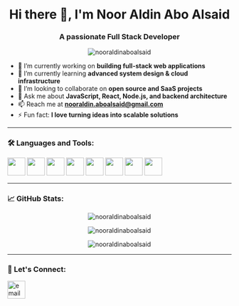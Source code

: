 <h1 align="center">Hi there 👋, I'm Noor Aldin Abo Alsaid</h1>
<h3 align="center">A passionate Full Stack Developer</h3>

<p align="center">
  <img src="https://komarev.com/ghpvc/?username=nooraldinaboalsaid&label=Profile%20views&color=0e75b6&style=flat" alt="nooraldinaboalsaid" />
</p>

- 🔭 I’m currently working on **building full-stack web applications**
- 🌱 I’m currently learning **advanced system design & cloud infrastructure**
- 👯 I’m looking to collaborate on **open source and SaaS projects**
- 💬 Ask me about **JavaScript, React, Node.js, and backend architecture**
- 📫 Reach me at **nooraldin.aboalsaid@gmail.com**
- ⚡ Fun fact: **I love turning ideas into scalable solutions**

---

### 🛠️ Languages and Tools:
<p align="left">
  <img src="https://cdn.jsdelivr.net/gh/devicons/devicon/icons/javascript/javascript-original.svg" width="40" height="40"/>
  <img src="https://cdn.jsdelivr.net/gh/devicons/devicon/icons/typescript/typescript-original.svg" width="40" height="40"/>
  <img src="https://cdn.jsdelivr.net/gh/devicons/devicon/icons/react/react-original.svg" width="40" height="40"/>
  <img src="https://cdn.jsdelivr.net/gh/devicons/devicon/icons/nodejs/nodejs-original.svg" width="40" height="40"/>
  <img src="https://cdn.jsdelivr.net/gh/devicons/devicon/icons/express/express-original.svg" width="40" height="40"/>
  <img src="https://cdn.jsdelivr.net/gh/devicons/devicon/icons/mongodb/mongodb-original.svg" width="40" height="40"/>
  <img src="https://cdn.jsdelivr.net/gh/devicons/devicon/icons/docker/docker-original.svg" width="40" height="40"/>
  <img src="https://cdn.jsdelivr.net/gh/devicons/devicon/icons/git/git-original.svg" width="40" height="40"/>
</p>

---

### 📈 GitHub Stats:
<p align="center">
  <img src="https://github-readme-stats.vercel.app/api?username=nooraldinaboalsaid&show_icons=true&theme=radical" alt="nooraldinaboalsaid" />
</p>
<p align="center">
  <img src="https://github-readme-streak-stats.herokuapp.com/?user=nooraldinaboalsaid&theme=radical" alt="nooraldinaboalsaid" />
</p>
<p align="center">
  <img src="https://github-readme-stats.vercel.app/api/top-langs/?username=nooraldinaboalsaid&layout=compact&theme=radical" alt="nooraldinaboalsaid" />
</p>

---

### 🤝 Let's Connect:
<p align="left">
  <a href="mailto:nooraldin.aboalsaid@gmail.com"><img align="center" src="https://img.icons8.com/ios-filled/50/000000/email.png" alt="email" width="40" height="40"/></a>
  <!-- Add more links like LinkedIn, Twitter, etc. if you want -->
</p>
